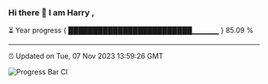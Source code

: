 ### Hi there 👋 I am Harry , 

⏳ Year progress { █████████████████████████▁▁▁▁▁ } 85.09 %

---

⏰ Updated on Tue, 07 Nov 2023 13:59:26 GMT

![Progress Bar CI](https://github.com/duykhang68/duykhang68/workflows/Progress%20Bar%20CI/badge.svg)
